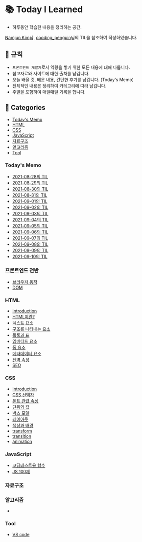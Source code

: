 # 📚 Today I Learned

- 하루동안 학습한 내용을 정리하는 공간.

[Namjun Kim](https://github.com/namjunemy/TIL)님, [cooding_penguin](https://www.instagram.com/cooding_penguin/)님의 TIL을 참조하여 작성하였습니다.

## 📢 규칙

- `프론트엔드 개발자`로서 역량을 쌓기 위한 모든 내용에 대해 다룹니다.
- 참고자료와 사이트에 대한 출처를 남깁니다.
- 오늘 배울 것, 배운 내용, 간단한 후기를 남깁니다. (Today's Memo)
- 전체적인 내용은 정리하여 카테고리에 따라 남깁니다.
- 주말을 포함하여 매일매일 기록을 합니다.

## 📁 Categories

- [Today's Memo](#todays-memo)
- [HTML](#html)
- [CSS](#css)
- [JavaScript](#javascript)
- [자료구조](#자료구조)
- [알고리즘](#알고리즘)
- [Tool](#tool)

### Today's Memo

- [2021-08-28의 TIL](Today's%20Memo/2021-08-28.md)
- [2021-08-29의 TIL](Today's%20Memo/2021-08-29.md)
- [2021-08-30의 TIL](Today's%20Memo/2021-08-30.md)
- [2021-08-31의 TIL](Today's%20Memo/2021-08-31.md)
- [2021-09-01의 TIL](Today's%20Memo/2021-09-01.md)
- [2021-09-02의 TIL](Today's%20Memo/2021-09-02.md)
- [2021-09-03의 TIL](Today's%20Memo/2021-09-03.md)
- [2021-09-04의 TIL](Today's%20Memo/2021-09-04.md)
- [2021-09-05의 TIL](Today's%20Memo/2021-09-05.md)
- [2021-09-06의 TIL](Today's%20Memo/2021-09-06.md)
- [2021-09-07의 TIL](Today's%20Memo/2021-09-07.md)
- [2021-09-08의 TIL](Today's%20Memo/2021-09-08.md)
- [2021-09-09의 TIL](Today's%20Memo/2021-09-09.md)
- [2021-09-10의 TIL](Today's%20Memo/2021-09-10.md)

### 프론트엔드 전반

- [브라우저 동작](FrontEnd/browser-rendering.md)
- [DOM](FrontEnd/DOM.md)

### HTML

- [Introduction](HTML/Introduction.md)
- [HTML이란?](HTML/what-is-html.md)
- [텍스트 요소](HTML/text-element.md)
- [구조를 나타내는 요소](HTML/structure-element.md)
- [목록과 표](HTML/list-and-table.md)
- [임베디드 요소](HTML/imbedded-element.md)
- [폼 요소](HTML/form-element.md)
- [메타데이터 요소](HTML/meta-element.md)
- [전역 속성](HTML/global-attributes.md)
- [SEO](HTML/SEO.md)

### CSS

- [Introduction](CSS/introduction.md)
- [CSS 선택자](CSS/selector.md)
- [폰트 관련 속성](CSS/font.md)
- [단위와 값](CSS/unit.md)
- [박스 모델](CSS/box-model.md)
- [레이아웃](CSS/layout.md)
- [색상과 배경](CSS/color-and-background.md)
- [transform](CSS/transform.md)
- [transition](CSS/transition.md)
- [animation](CSS/animation.md)

### JavaScript

- [코딩테스트용 함수](JavaScript/coding-test.md)
- [JS 100제](JavaScript/JS100.md)

### 자료구조

### 알고리즘

-

### Tool

- [VS code](Tool/vs-code.md)
